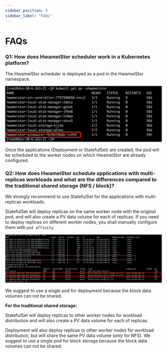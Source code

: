 ```yaml
---
sidebar_position: 9
sidebar_label: "FAQs"
---
```


# FAQs

### Q1: How does HwameiStor scheduler work in a Kubernetes platform? 

The HwameiStor scheduler is deployed as a pod in the HwameiStor namespace.

![img](img/clip_image002.png)

Once the applications (Deployment or StatefulSet) are created, the pod will be scheduled to the worker nodes on which HwameiStor are already configured.

### Q2: How does HwameiStor schedule applications with multi-replicas workloads and what are the differences compared to the traditional shared storage (NFS / block)?

We strongly recommend to use StatefulSet for the applications with multi-replicas workloads.

StatefulSet will deploy replicas on the same worker node with the original pod, and will also create a PV data volume for each of replicas. If you need to deploy replicas on different worker nodes, you shall manually configure them with `pod affinity`.

![img](img/clip_image004.png)

We suggest to use a single pod for deployment because the block data volumes can not be shared.

**For the traditional shared storage:**

StatefulSet will deploy replicas to other worker nodes for workload distribution and will also create a PV data volume for each of replicas.

Deployment will also deploy replicas to other worker nodes for workload distribution, but will share the same PV data volume (only for NFS). We suggest to use a single pod for block storage because the block data volumes can not be shared.
